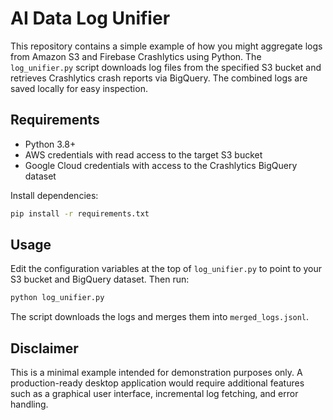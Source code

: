# AI Data Log Unifier

This repository contains a simple example of how you might aggregate logs from Amazon S3 and Firebase Crashlytics using Python. The `log_unifier.py` script downloads log files from the specified S3 bucket and retrieves Crashlytics crash reports via BigQuery. The combined logs are saved locally for easy inspection.

## Requirements

- Python 3.8+
- AWS credentials with read access to the target S3 bucket
- Google Cloud credentials with access to the Crashlytics BigQuery dataset

Install dependencies:

```bash
pip install -r requirements.txt
```

## Usage

Edit the configuration variables at the top of `log_unifier.py` to point to your S3 bucket and BigQuery dataset. Then run:

```bash
python log_unifier.py
```

The script downloads the logs and merges them into `merged_logs.jsonl`.

## Disclaimer

This is a minimal example intended for demonstration purposes only. A production-ready desktop application would require additional features such as a graphical user interface, incremental log fetching, and error handling.
